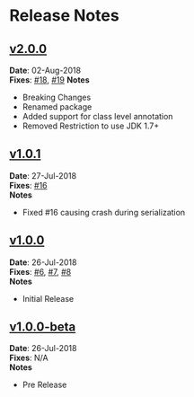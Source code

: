 [//]: # (Most recent at the top)
[//]: # (
Release Notes Sample
New Line is created by adding TWO whitespace at EOL
[//]: ## vMajor.Minor.Patch
[//]: **Date**:   dd-MMM-yyyy→→
[//]: **Fixes**:  #1, #2, #5→→
[//]: **Notes**
[//]:  - Notes 1
[//]:  - Notes 2
)

# Release Notes

## [v2.0.0](https://github.com/VenomVendor/NullDefense/releases/tag/v2.0.0)
**Date**:   02-Aug-2018  
**Fixes**:  [#18](https://github.com/VenomVendor/NullDefense/issues/18), 
            [#19](https://github.com/VenomVendor/NullDefense/issues/19) 
**Notes**
  - Breaking Changes
  - Renamed package
  - Added support for class level annotation
  - Removed Restriction to use JDK 1.7+
  
## [v1.0.1](https://github.com/VenomVendor/NullDefense/releases/tag/v1.0.1)
**Date**:   27-Jul-2018  
**Fixes**:  [#16](https://github.com/VenomVendor/NullDefense/issues/16)   
**Notes**
  - Fixed #16 causing crash during serialization

## [v1.0.0](https://github.com/VenomVendor/NullDefense/releases/tag/v1.0.0)
**Date**:   26-Jul-2018  
**Fixes**:  [#6](https://github.com/VenomVendor/NullDefense/issues/6),
            [#7](https://github.com/VenomVendor/NullDefense/issues/7),
            [#8](https://github.com/VenomVendor/NullDefense/issues/8)  
**Notes**
 - Initial Release

## [v1.0.0-beta](https://github.com/VenomVendor/NullDefense/releases/tag/v1.0.0-beta)
**Date**:   26-Jul-2018  
**Fixes**:  N/A  
**Notes**
 - Pre Release
